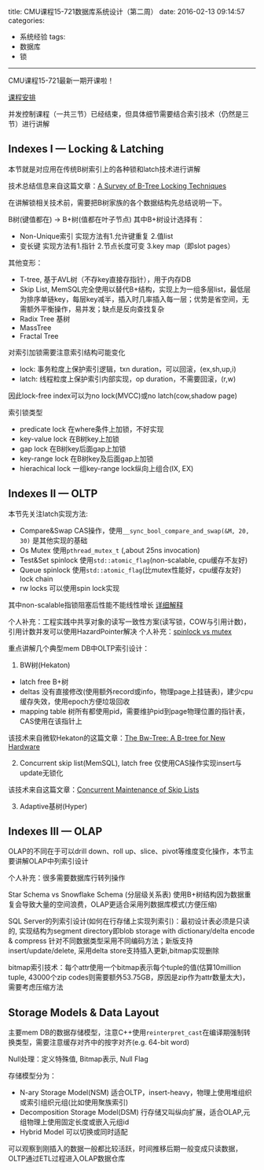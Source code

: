 title: CMU课程15-721数据库系统设计（第二周）
date: 2016-02-13 09:14:57
categories:
- 系统经验
tags:
- 数据库
- 锁
---
CMU课程15-721最新一期开课啦！

[课程安排](http://15721.courses.cs.cmu.edu/spring2016/schedule.html)

并发控制课程（一共三节）已经结束，但具体细节需要结合索引技术（仍然是三节）进行讲解

## Indexes I — Locking & Latching

本节就是对应用在传统B树索引上的各种锁和latch技术进行讲解

技术总结信息来自这篇文章：[A Survey of B-Tree Locking Techniques](http://15721.courses.cs.cmu.edu/spring2016/papers/a16-graefe.pdf)

在讲解锁相关技术前，需要把B树家族的各个数据结构先总结说明一下。

B树(键值都在) -> B+树(值都在叶子节点) 其中B+树设计选择有：

- Non-Unique索引 实现方法有1.允许键重复 2.值list
- 变长键 实现方法有1.指针 2.节点长度可变 3.key map（即slot pages）

其他变形：

- T-tree, 基于AVL树（不存key直接存指针），用于内存DB
- Skip List, MemSQL完全使用以替代B+结构，实现上为一组多层list，最低层为排序单链key，每层key减半，插入时几率插入每一层；优势是省空间，无需额外平衡操作，易并发；缺点是反向查找复杂
- Radix Tree 基树
- MassTree
- Fractal Tree

对索引加锁需要注意索引结构可能变化

- lock: 事务粒度上保护索引逻辑，txn duration，可以回滚，(ex,sh,up,i)
- latch: 线程粒度上保护索引内部实现，op duration，不需要回滚，(r,w)

因此lock-free index可以为no lock(MVCC)或no latch(cow,shadow page)

索引锁类型

- predicate lock 在where条件上加锁，不好实现
- key-value lock 在B树key上加锁
- gap lock 在B树key后面gap上加锁
- key-range lock 在B树key及后面gap上加锁
- hierachical lock 一组key-range lock纵向上组合(IX, EX)

## Indexes II — OLTP

本节先关注latch实现方法: 

- Compare&Swap CAS操作，使用`__sync_bool_compare_and_swap(&M, 20, 30)` 是其他实现的基础
- Os Mutex 使用`pthread_mutex_t` (,about 25ns invocation)
- Test&Set spinlock 使用`std::atomic_flag`(non-scalable, cpu缓存不友好)
- Queue spinlock 使用`std::atomic_flag`(比mutex性能好，cpu缓存友好) lock chain
- rw locks 可以使用spin lock实现

其中non-scalable指锁阻塞后性能不能线性增长
[详细解释](https://pdos.csail.mit.edu/6.828/2009/lec/l-mcs.html)

个人补充：工程实践中共享对象的读写一致性方案(读写锁，COW与引用计数)，引用计数并发可以使用HazardPointer解决
个人补充：[spinlock vs mutex](http://www.yebangyu.org/blog/2016/01/24/spinlock-and-mutex/)

重点讲解几个典型mem DB中OLTP索引设计：

1. BW树(Hekaton)

- latch free B+树
- deltas 没有直接修改(使用额外record或info，物理page上挂链表)，建少cpu缓存失效，使用epoch方便垃圾回收
- mapping table 树所有都使用pid，需要维护pid到page物理位置的指针表，CAS使用在该指针上 

该技术来自微软Hekaton的这篇文章：[The Bw-Tree: A B-tree for New Hardware](http://15721.courses.cs.cmu.edu/spring2016/papers/bwtree-icde2013.pdf)

2. Concurrent skip list(MemSQL), latch free
仅使用CAS操作实现insert与update无锁化

该技术来自这篇文章：[Concurrent Maintenance of Skip Lists](http://15721.courses.cs.cmu.edu/spring2016/papers/pugh-skiplists1990.pdf)

3. Adaptive基树(Hyper)

## Indexes III — OLAP

OLAP的不同在于可以drill down、roll up、slice、pivot等维度变化操作，本节主要讲解OLAP中列索引设计

个人补充：很多需要数据库行转列操作

Star Schema vs Snowflake Schema (分层级关系表) 使用B+树结构因为数据重复会导致大量的空间浪费，OLAP更适合采用列数据库模式(方便压缩)

SQL Server的列索引设计(如何在行存储上实现列索引)：最初设计表必须是只读的, 实现结构为segment directory即blob storage with dictionary/delta encode & compress 针对不同数据类型采用不同编码方法；新版支持insert/update/delete, 采用delta store支持插入更新,bitmap实现删除

bitmap索引技术：每个attr使用一个bitmap表示每个tuple的值(估算10million tuple, 43000个zip codes则需要额外53.75GB，原因是zip作为attr数量太大)，需要考虑压缩方法

## Storage Models & Data Layout

主要mem DB的数据存储模型，注意C++使用`reinterpret_cast`在编译期强制转换类型，需要注意缓存对齐中的按字对齐(e.g. 64-bit word)

Null处理：定义特殊值, Bitmap表示, Null Flag

存储模型分为：
- N-ary Storage Model(NSM) 适合OLTP，insert-heavy，物理上使用堆组织或索引组织元组(比如使用聚族索引)
- Decomposition Storage Model(DSM) 行存储又叫纵向扩展，适合OLAP,元组物理上使用固定长度或嵌入元组id
- Hybrid Model 可以切换或同时适配

可以观察到刚插入的数据一般都比较活跃，时间推移后期一般变成只读数据，OLTP通过ETL过程进入OLAP数据仓库




